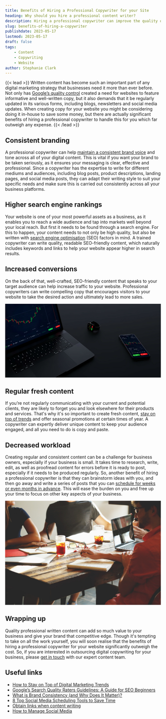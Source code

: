 ```yaml
---
title: Benefits of Hiring a Professional Copywriter for your Site
heading: Why should you hire a professional content writer?
description: Hiring a professional copywriter can improve the quality of your content and increase sales. Read on to find out what a copywriter can do for your business.
slug: benefits-of-hiring-a-copywriter
publishdate: 2023-05-17
lastmod: 2023-05-17
draft: false
tags:
    - Content
    - Copywriting
    - Website
author: Stephanie Clark
---
```


{{< lead >}}
Written content has become such an important part of any digital marketing strategy that businesses need it more than
ever before. Not only has [Google’s quality control](https://developers.google.com/search/docs/essentials) created a
need for websites to feature informative and well-written copy, but it also demands that it be regularly updated in its
various forms, including blogs, newsletters and social media updates. When creating copy for your website you might be
considering doing it in-house to save some money, but there are actually significant benefits of hiring a professional
copywriter to handle this for you which far outweigh any expense.
{{< /lead >}}

## Consistent branding

A professional copywriter can
help [maintain a consistent brand voice](https://marcom.com/build-trust-brand-consistency/) and tone across all of your
digital content. This is vital if you want your brand to be taken seriously, as it ensures your messaging is clear,
effective and professional. Since a copywriter has the expertise to write for different mediums and audiences, including
blog posts, product descriptions, landing pages, and social media posts, they can adapt their writing style to suit your
specific needs and make sure this is carried out consistently across all your business platforms.

## Higher search engine rankings

Your website is one of your most powerful assets as a business, as it enables you to reach a wide audience and tap into
markets well beyond your local reach. But first it needs to be found through a search engine. For this to happen, your
content needs to not only be high quality, but also be written
with [search engine optimisation](https://www.wordstream.com/seo) (SEO) factors in mind. A trained copywriter can write
quality, readable SEO-friendly content, which naturally includes keywords and links to help your website appear higher
in search results.

## Increased conversions

On the back of that, well-crafted, SEO-friendly content that speaks to your target audience can help increase traffic to
your website. Professional copywriters can write compelling copy that encourages visitors to your website to take the
desired action and ultimately lead to more sales.

![Graphs on Various Devices](images/graphs.jpg)

## Regular fresh content

If you’re not regularly communicating with your current and potential clients, they are likely to forget you and look
elsewhere for their products and services. That's why it's so important to create fresh
content, [stay on top of trends](https://www.linkedin.com/advice/0/how-do-you-keep-up-latest-social-media-trends) and
offer seasonal promotions at certain times of year. A copywriter can expertly deliver unique content to keep your
audience engaged, and all you need to do is copy and paste.

## Decreased workload

Creating regular and consistent content can be a challenge for business owners, especially if your business is small. It
takes time to research, write, edit, as well as proofread content for errors before it is ready to post, especially if
it needs to be produced regularly. So, another benefit of hiring a professional copywriter is that they can brainstorm
ideas with you, and then go away and write a series of posts that you
can [schedule for weeks or even months in advance](https://later.com/blog/social-media-scheduler/). This will ease the
burden on you and free up your time to focus on other key aspects of your business.

![Professional Meeting](images/meeting.jpg)

## Wrapping up

Quality professional written content can add so much value to your business and give your brand that competitive edge.
Though it's tempting to take on all the work yourself, you will soon realise that the benefits of hiring a professional
copywriter for your website significantly outweigh the cost. So, if you are interested in outsourcing digital
copywriting for your business, please [get in touch](https://ainsley.dev/services/) with our expert content team.

## Useful links

* [How to Stay on Top of Digital Marketing Trends](https://tela.uk/2019/07/how-to-stay-on-top-of-digital-marketing-trends/)
* [Google’s Search Quality Raters Guidelines: A Guide for SEO Beginners](https://www.searchenginejournal.com/google-eat/quality-raters-guidelines/)
* [What is Brand Consistency (and Why Does It Matter)?](https://merlinone.com/what-is-brand-consistency/)
* [8 Top Social Media Scheduling Tools to Save Time](https://sproutsocial.com/insights/social-media-scheduling-tools/)
* [Obtain links when content writing](https://respona.com/backlink-checker/)
* [How to Manage Social Media](https://postiz.com/)
